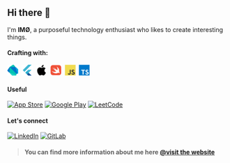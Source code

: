 ## Hi there 👋

I'm **IMØ**, a purposeful technology enthusiast who likes to create interesting things.

#### Crafting with:

<p>
<img src="https://github.com/devicons/devicon/blob/master/icons/dart/dart-original.svg" title="Dart" alt="Dart" width="25" height="25"/>&nbsp;
<img src="https://github.com/devicons/devicon/blob/master/icons/flutter/flutter-original.svg" title="Flutter" alt="Flutter" width="25" height="25"/>&nbsp;
<img src="https://github.com/devicons/devicon/blob/master/icons/apple/apple-original.svg" title="Swift" alt="Swift" width="25" height="25"/>&nbsp;
<img src="https://github.com/devicons/devicon/blob/master/icons/swift/swift-original.svg" title="Swift" alt="Swift" width="25" height="25"/>&nbsp;
<img src="https://github.com/devicons/devicon/blob/master/icons/javascript/javascript-original.svg" title="Javascript" alt="Javascript" width="25" height="25"/>&nbsp;
<img src="https://github.com/devicons/devicon/blob/master/icons/typescript/typescript-original.svg" title="Typescript" alt="Typescript" width="25" height="25"/>&nbsp;

</p>

#### Useful

[![App Store](https://img.shields.io/badge/App_Store-0D96F6?logo=app-store&logoColor=white)](https://apps.apple.com/kg/developer/imankadyr-bekeev/id1822493477)
[![Google Play](https://img.shields.io/badge/Google%20Play-414141?style=flat&logo=google-play)](https://play.google.com/store/apps/dev?id=5651326171887151457)
[![LeetCode](https://img.shields.io/badge/LeetCode-000000?style=flat&logo=LeetCode&logoColor=#d16c06)](https://leetcode.com/warioddly/)

#### Let's connect

[![LinkedIn](https://img.shields.io/badge/linkedin-%230077B5.svg?style=flat&logo=linkedin&logoColor=white)](https://linkedin.com/in/warioddly)
[![GitLab](https://img.shields.io/badge/gitlab-%23181717.svg?style=flat&logo=gitlab&logoColor=white)](https://gitlab.com/warioddly)


> #### You can find more information about me here [@visit the website](https://warioddly.vercel.app/)  

